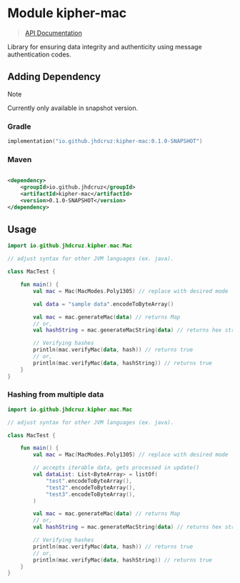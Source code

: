 # Module kipher-mac

> [API Documentation](https://kipher-mac.pages.dev)

Library for ensuring data integrity and authenticity using message authentication codes.

## Adding Dependency

> [!NOTE]
>
> Currently only available in snapshot version.

### Gradle

```kotlin
implementation("io.github.jhdcruz:kipher-mac:0.1.0-SNAPSHOT")
```

### Maven

```xml

<dependency>
    <groupId>io.github.jhdcruz</groupId>
    <artifactId>kipher-mac</artifactId>
    <version>0.1.0-SNAPSHOT</version>
</dependency>
```

## Usage

```kotlin
import io.github.jhdcruz.kipher.mac.Mac

// adjust syntax for other JVM languages (ex. java).

class MacTest {

    fun main() {
        val mac = Mac(MacModes.Poly1305) // replace with desired mode

        val data = "sample data".encodeToByteArray()

        val mac = mac.generateMac(data) // returns Map
        // or,
        val hashString = mac.generateMacString(data) // returns hex string

        // Verifying hashes
        println(mac.verifyMac(data, hash)) // returns true
        // or,
        println(mac.verifyMac(data, hashString)) // returns true
    }
}
```

### Hashing from multiple data

```kotlin
import io.github.jhdcruz.kipher.mac.Mac

// adjust syntax for other JVM languages (ex. java).

class MacTest {

    fun main() {
        val mac = Mac(MacModes.Poly1305) // replace with desired mode

        // accepts iterable data, gets processed in update()
        val dataList: List<ByteArray> = listOf(
            "test".encodeToByteArray(),
            "test2".encodeToByteArray(),
            "test3".encodeToByteArray(),
        )

        val mac = mac.generateMac(data) // returns Map
        // or,
        val hashString = mac.generateMacString(data) // returns hex string

        // Verifying hashes
        println(mac.verifyMac(data, hash)) // returns true
        // or,
        println(mac.verifyMac(data, hashString)) // returns true
    }
}
```
